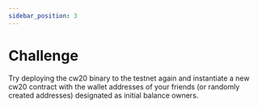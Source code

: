 ```yaml
---
sidebar_position: 3
---
```


# Challenge

Try deploying the cw20 binary to the testnet again and instantiate a new cw20 contract with the wallet addresses of your friends (or randomly created addresses) designated as initial balance owners.
